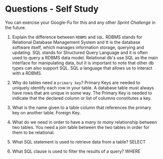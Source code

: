 # Questions - Self Study

You can exercise your Google-Fu for this and any other _Sprint Challenge_ in the future.

1.  Explain the difference between `RDBMS` and `SQL`.
RDBMS stands for Relational Database Management System and tt is the database software itself, which manages information storage, querying and updating. SQL stands for Structured Query Language and it is often used to query a RDBMS data model. Relational db's use SQL as the main interface for manipulating data, but it is important to note that other db types can also support SQL. SQL a language that allows us to interact with a RDBMS.

2.  Why do tables need a `primary key`?
Primary Keys are needed  to uniquely identify each row in your table. A database table must always have rows that are unique in some way. The Primary Key is needed to indicate that the declared column or list of columns constitutes a key.

3.  What is the name given to a table column that references the primary key
    on another table.
    Foreign Key.

4.  What do we need in order to have a _many to many_ relationship between two
    tables.
    You need a join table between the two tables in order for them to be relational.

5.  What SQL statement is used to retrieve data from a table?
    SELECT

6.  What SQL clause is used to filter the results of a query?
    WHERE